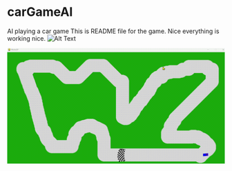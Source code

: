 # carGameAI
AI playing a car game
This is README file for the game.
Nice everything is working nice.
![Alt Text]([[https://media.giphy.com/media/vFKqnCdLPNOKc/giphy.gif](https://github.com/piyushraj707/carGameAI/blob/main/DEMO.gif)https://github.com/piyushraj707/carGameAI/blob/main/DEMO.gif](https://github.com/piyushraj707/carGameAI/blob/main/DEMO.gif?raw=true)https://github.com/piyushraj707/carGameAI/blob/main/DEMO.gif?raw=true)



![Alt Text](https://github.com/piyushraj707/carGameAI/blob/main/DEMO.gif?raw=true)
